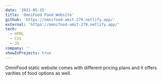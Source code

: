 ```yaml
---
date: '2021-05-15'
title: 'OmniFood Food Website'
github: 'https://omnifood-amit-279.netlify.app/'
external: 'https://omnifood-amit-279.netlify.app/'
tech:
  - HTML
  - CSS
  - JS
company: ''
showInProjects: true
---
```


OmniFood static website comes with different pricing plans and it offers varities of food options as well.
